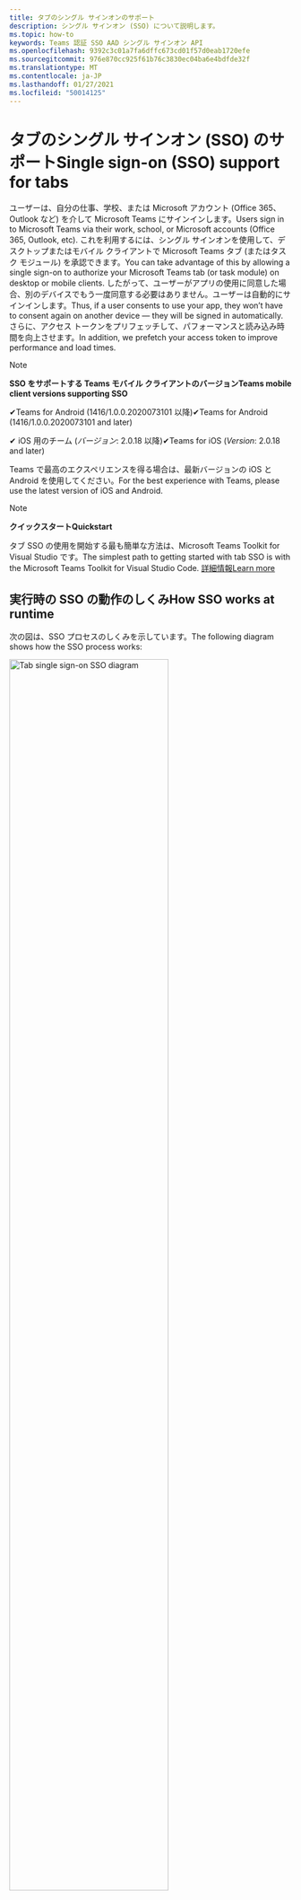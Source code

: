```yaml
---
title: タブのシングル サインオンのサポート
description: シングル サインオン (SSO) について説明します。
ms.topic: how-to
keywords: Teams 認証 SSO AAD シングル サインオン API
ms.openlocfilehash: 9392c3c01a7fa6dffc673cd01f57d0eab1720efe
ms.sourcegitcommit: 976e870cc925f61b76c3830ec04ba6e4bdfde32f
ms.translationtype: MT
ms.contentlocale: ja-JP
ms.lasthandoff: 01/27/2021
ms.locfileid: "50014125"
---
```

# <a name="single-sign-on-sso-support-for-tabs"></a><span data-ttu-id="dcd8a-104">タブのシングル サインオン (SSO) のサポート</span><span class="sxs-lookup"><span data-stu-id="dcd8a-104">Single sign-on (SSO) support for tabs</span></span>

<span data-ttu-id="dcd8a-105">ユーザーは、自分の仕事、学校、または Microsoft アカウント (Office 365、Outlook など) を介して Microsoft Teams にサインインします。</span><span class="sxs-lookup"><span data-stu-id="dcd8a-105">Users sign in to Microsoft Teams via their work, school, or Microsoft accounts (Office 365, Outlook, etc).</span></span> <span data-ttu-id="dcd8a-106">これを利用するには、シングル サインオンを使用して、デスクトップまたはモバイル クライアントで Microsoft Teams タブ (またはタスク モジュール) を承認できます。</span><span class="sxs-lookup"><span data-stu-id="dcd8a-106">You can take advantage of this by allowing a single sign-on to authorize your Microsoft Teams tab (or task module) on desktop or mobile clients.</span></span> <span data-ttu-id="dcd8a-107">したがって、ユーザーがアプリの使用に同意した場合、別のデバイスでもう一度同意する必要はありません。ユーザーは自動的にサインインします。</span><span class="sxs-lookup"><span data-stu-id="dcd8a-107">Thus, if a user consents to use your app, they won’t have to consent again on another device — they will be signed in automatically.</span></span> <span data-ttu-id="dcd8a-108">さらに、アクセス トークンをプリフェッチして、パフォーマンスと読み込み時間を向上させます。</span><span class="sxs-lookup"><span data-stu-id="dcd8a-108">In addition, we prefetch your access token to improve performance and load times.</span></span>

>[!NOTE]
> <span data-ttu-id="dcd8a-109">**SSO をサポートする Teams モバイル クライアントのバージョン**</span><span class="sxs-lookup"><span data-stu-id="dcd8a-109">**Teams mobile client versions supporting SSO**</span></span>  
>
> <span data-ttu-id="dcd8a-110">✔Teams for Android (1416/1.0.0.2020073101 以降)</span><span class="sxs-lookup"><span data-stu-id="dcd8a-110">✔Teams for Android (1416/1.0.0.2020073101 and later)</span></span>
>
> <span data-ttu-id="dcd8a-111">✔ iOS 用のチーム (_バージョン_: 2.0.18 以降)</span><span class="sxs-lookup"><span data-stu-id="dcd8a-111">✔Teams for iOS (_Version_: 2.0.18 and later)</span></span>  
>
> <span data-ttu-id="dcd8a-112">Teams で最高のエクスペリエンスを得る場合は、最新バージョンの iOS と Android を使用してください。</span><span class="sxs-lookup"><span data-stu-id="dcd8a-112">For the best experience with Teams, please use the latest version of iOS and Android.</span></span>

>[!NOTE]
> <span data-ttu-id="dcd8a-113">**クイックスタート**</span><span class="sxs-lookup"><span data-stu-id="dcd8a-113">**Quickstart**</span></span>  
>
> <span data-ttu-id="dcd8a-114">タブ SSO の使用を開始する最も簡単な方法は、Microsoft Teams Toolkit for Visual Studio です。</span><span class="sxs-lookup"><span data-stu-id="dcd8a-114">The simplest path to getting started with tab SSO is with the Microsoft Teams Toolkit for Visual Studio Code.</span></span> [<span data-ttu-id="dcd8a-115">詳細情報</span><span class="sxs-lookup"><span data-stu-id="dcd8a-115">Learn more</span></span>](../../../toolkit/visual-studio-code-tab-sso.md)


## <a name="how-sso-works-at-runtime"></a><span data-ttu-id="dcd8a-116">実行時の SSO の動作のしくみ</span><span class="sxs-lookup"><span data-stu-id="dcd8a-116">How SSO works at runtime</span></span>

<span data-ttu-id="dcd8a-117">次の図は、SSO プロセスのしくみを示しています。</span><span class="sxs-lookup"><span data-stu-id="dcd8a-117">The following diagram shows how the SSO process works:</span></span>

<!-- markdownlint-disable MD033 -->
<img src="~/assets/images/tabs/tabs-sso-diagram.png" alt="Tab single sign-on SSO diagram" width="75%"/>

1. <span data-ttu-id="dcd8a-118">タブでは、JavaScript 呼び出しが実行されます `getAuthToken()` 。</span><span class="sxs-lookup"><span data-stu-id="dcd8a-118">In the tab, a JavaScript call is made to `getAuthToken()`.</span></span> <span data-ttu-id="dcd8a-119">これにより、タブ アプリケーションの認証トークンを取得する必要があります。</span><span class="sxs-lookup"><span data-stu-id="dcd8a-119">This tells Teams to obtain an authentication token for the tab application.</span></span>
2. <span data-ttu-id="dcd8a-120">現在のユーザーが初めてタブ アプリケーションを使用する場合は、同意を求める要求プロンプト (同意が必要な場合) またはステップ アップ認証 (2 要素認証など) の処理を求めるプロンプトが表示されます。</span><span class="sxs-lookup"><span data-stu-id="dcd8a-120">If this is the first time the current user has used your tab application, there will be a request prompt to consent (if consent is required) or to handle step-up authentication (such as two-factor authentication).</span></span>
3. <span data-ttu-id="dcd8a-121">Teams は、現在のユーザーの Azure AD エンドポイントにタブ アプリケーション トークンを要求します。</span><span class="sxs-lookup"><span data-stu-id="dcd8a-121">Teams requests the tab application token from the Azure AD endpoint for the current user.</span></span>
4. <span data-ttu-id="dcd8a-122">Azure AD Teams アプリケーションにタブ アプリケーション トークンを送信します。</span><span class="sxs-lookup"><span data-stu-id="dcd8a-122">Azure AD sends the tab application token to the Teams application.</span></span>
5. <span data-ttu-id="dcd8a-123">Teams は、呼び出しによって返される結果オブジェクトの一部としてタブにタブ アプリケーション トークンを送信 `getAuthToken()` します。</span><span class="sxs-lookup"><span data-stu-id="dcd8a-123">Teams sends the tab application token to the tab as part of the result object returned by the `getAuthToken()` call.</span></span>
6. <span data-ttu-id="dcd8a-124">トークンは、JavaScript を使用してタブ アプリケーションで解析され、ユーザーの電子メール アドレスなどの必要な情報を抽出します。</span><span class="sxs-lookup"><span data-stu-id="dcd8a-124">The token will be parsed in the tab application, via JavaScript, to extract the needed information, such as the user's email address.</span></span>

> [!NOTE]
> <span data-ttu-id="dcd8a-125">The is only valid for consenting to a `getAuthToken()` limited set of user-level APIs — email, profile, offline_access and OpenId — and not for further Microsoft Graph scopes such as or `User.Read` `Mail.Read` .</span><span class="sxs-lookup"><span data-stu-id="dcd8a-125">The `getAuthToken()` is only valid for consenting to a limited set of user-level APIs — email, profile, offline_access and OpenId — and not for further Microsoft Graph scopes such as `User.Read` or `Mail.Read`.</span></span> <span data-ttu-id="dcd8a-126">追加の Graph スコープが必要な場合に推奨される回避策については、このドキュメントの最後にあるセクション [を参照してください](#apps-that-require-additional-microsoft-graph-scopes)。</span><span class="sxs-lookup"><span data-stu-id="dcd8a-126">See our section at the end of this document for suggested workarounds if you require [additional Graph scopes](#apps-that-require-additional-microsoft-graph-scopes).</span></span>

<span data-ttu-id="dcd8a-127">SSO API は、Web コンテンツを埋 [め込むタスク モジュール](../../../task-modules-and-cards/what-are-task-modules.md) でも機能します。</span><span class="sxs-lookup"><span data-stu-id="dcd8a-127">The SSO API will also work in [Task Modules](../../../task-modules-and-cards/what-are-task-modules.md) that embed web content.</span></span>

## <a name="develop-an-sso-microsoft-teams-tab"></a><span data-ttu-id="dcd8a-128">SSO Microsoft Teams タブを開発する</span><span class="sxs-lookup"><span data-stu-id="dcd8a-128">Develop an SSO Microsoft Teams tab</span></span>

<span data-ttu-id="dcd8a-129">このセクションでは、SSO を使用する Teams タブの作成に関連するタスクについて説明します。</span><span class="sxs-lookup"><span data-stu-id="dcd8a-129">This section describes the tasks involved in creating a Teams tab that uses SSO.</span></span> <span data-ttu-id="dcd8a-130">ここでは、これらのタスクについて、言語とフレームワークに依存しないタスクについて説明します。</span><span class="sxs-lookup"><span data-stu-id="dcd8a-130">These tasks are described here are language- and framework-agnostic.</span></span>

### <a name="1-create-your-azure-active-directory-azure-ad-application"></a><span data-ttu-id="dcd8a-131">1. Azure Active Directory (Azure AD) アプリケーションを作成する</span><span class="sxs-lookup"><span data-stu-id="dcd8a-131">1. Create your Azure Active Directory (Azure AD) application</span></span>

#### <a name="registering-your-application-in-theazure-ad-portal-overview"></a><span data-ttu-id="dcd8a-132">Azure AD[ポータルでのアプリケーションの登録の](https://azure.microsoft.com/features/azure-portal/) 概要:</span><span class="sxs-lookup"><span data-stu-id="dcd8a-132">Registering your application in the[Azure AD portal](https://azure.microsoft.com/features/azure-portal/) overview:</span></span>

1. <span data-ttu-id="dcd8a-133">Azure AD [アプリケーション ID を取得します](/azure/active-directory/develop/howto-create-service-principal-portal#get-values-for-signing-in)。</span><span class="sxs-lookup"><span data-stu-id="dcd8a-133">Get your [Azure AD Application ID](/azure/active-directory/develop/howto-create-service-principal-portal#get-values-for-signing-in).</span></span>
2. <span data-ttu-id="dcd8a-134">アプリケーションが Azure AD エンドポイントと、必要に応じて Microsoft Graph に必要なアクセス許可を指定します。</span><span class="sxs-lookup"><span data-stu-id="dcd8a-134">Specify the permissions that your application needs for the Azure AD endpoint and, optionally, Microsoft Graph.</span></span>
3. <span data-ttu-id="dcd8a-135">Teams[のデスクトップ、Web、](/azure/active-directory/develop/howto-create-service-principal-portal#configure-access-policies-on-resources)モバイル アプリケーションのアクセス許可を付与します。</span><span class="sxs-lookup"><span data-stu-id="dcd8a-135">[Grant permissions](/azure/active-directory/develop/howto-create-service-principal-portal#configure-access-policies-on-resources) for Teams desktop, web, and mobile applications.</span></span>
4. <span data-ttu-id="dcd8a-136">[範囲の追加] ボタンを選択して Teams を事前承認し、開くパネルで、スコープ `access_as_user` 名として **入力します**。</span><span class="sxs-lookup"><span data-stu-id="dcd8a-136">Pre-authorize Teams by selecting the **Add a scope** button and in the panel that opens, enter `access_as_user` as the **Scope name**.</span></span>

> [!NOTE]
> <span data-ttu-id="dcd8a-137">次の重要な制限に注意する必要があります。</span><span class="sxs-lookup"><span data-stu-id="dcd8a-137">There are some important restrictions you should be aware of:</span></span>
>
> * <span data-ttu-id="dcd8a-138">ユーザー レベルの Microsoft Graph API のアクセス許可 (メール、プロファイル、offline_access、OpenId など) のみをサポートしています。</span><span class="sxs-lookup"><span data-stu-id="dcd8a-138">We only support user-level Microsoft Graph API permissions, i.e., email, profile, offline_access, OpenId.</span></span> <span data-ttu-id="dcd8a-139">他の Microsoft Graph スコープ (またはなど) にアクセスする必要がある場合は、このドキュメントの最後にある推奨 `User.Read` `Mail.Read` される回避策を参照してください。 [](#apps-that-require-additional-microsoft-graph-scopes)</span><span class="sxs-lookup"><span data-stu-id="dcd8a-139">If you need access to other Microsoft Graph scopes (such as `User.Read` or `Mail.Read`), see our [recommended workaround](#apps-that-require-additional-microsoft-graph-scopes) at the end of this documentation.</span></span>
> * <span data-ttu-id="dcd8a-140">アプリケーションのドメイン名は、Azure AD アプリケーションに登録したドメイン名と同じ名前にすることが重要です。</span><span class="sxs-lookup"><span data-stu-id="dcd8a-140">It's important that your application's domain name is the same as the domain name you've registering for your Azure AD application.</span></span>
> * <span data-ttu-id="dcd8a-141">現在、アプリごとに複数のドメインはサポートされていません。</span><span class="sxs-lookup"><span data-stu-id="dcd8a-141">We don't currently support multiple domains per app.</span></span>
> * <span data-ttu-id="dcd8a-142">ドメインが一般的すぎるため、セキュリティ 上のリスクが考えられますが、ドメインを使用するアプリケーション `azurewebsites.net` はサポートされていません。</span><span class="sxs-lookup"><span data-stu-id="dcd8a-142">We don't support applications that use the `azurewebsites.net` domain because it is too common and may be a security risk.</span></span> <span data-ttu-id="dcd8a-143">ただし、この制限を積極的に削除する必要があります。</span><span class="sxs-lookup"><span data-stu-id="dcd8a-143">However, we're actively seeking to remove this restriction.</span></span>

#### <a name="registering-your-app-through-the-azure-active-directory-portal-in-depth"></a><span data-ttu-id="dcd8a-144">Azure Active Directory ポータルを使用してアプリを登録する詳細:</span><span class="sxs-lookup"><span data-stu-id="dcd8a-144">Registering your app through the Azure Active Directory portal in-depth:</span></span>

1. <span data-ttu-id="dcd8a-145">Azure Active Directory アプリ登録ポータルに [新しいアプリケーションを登録](https://go.microsoft.com/fwlink/?linkid=2083908) します。</span><span class="sxs-lookup"><span data-stu-id="dcd8a-145">Register a new application in the [Azure Active Directory – App Registrations](https://go.microsoft.com/fwlink/?linkid=2083908) portal.</span></span>
2. <span data-ttu-id="dcd8a-146">[ **新しい登録] を** 選択し、[アプリケーションの *登録] ページで* 次の値を設定します。</span><span class="sxs-lookup"><span data-stu-id="dcd8a-146">Select **New Registration** and on the *register an application page*, set following values:</span></span>
    * <span data-ttu-id="dcd8a-147">アプリ **名に** 名前を設定します。</span><span class="sxs-lookup"><span data-stu-id="dcd8a-147">Set **name** to your app name.</span></span>
    * <span data-ttu-id="dcd8a-148">サポートされている **アカウントの種類を選択** する (任意のアカウントの種類が機能します) ¹</span><span class="sxs-lookup"><span data-stu-id="dcd8a-148">Choose the **supported account types** (any account type will work) ¹</span></span>
    * <span data-ttu-id="dcd8a-149">**[リダイレクト URI]** を空のままにします。</span><span class="sxs-lookup"><span data-stu-id="dcd8a-149">Leave **Redirect URI** empty.</span></span>
    * <span data-ttu-id="dcd8a-150">**[登録]** を選択します。</span><span class="sxs-lookup"><span data-stu-id="dcd8a-150">Choose **Register**.</span></span>
3. <span data-ttu-id="dcd8a-151">[概要] ページで、アプリケーション **(クライアント) ID をコピーして保存します**。</span><span class="sxs-lookup"><span data-stu-id="dcd8a-151">On the overview page, copy and save the **Application (client) ID**.</span></span> <span data-ttu-id="dcd8a-152">後で Teams アプリケーション マニフェストを更新するときに必要になります。</span><span class="sxs-lookup"><span data-stu-id="dcd8a-152">You’ll need it later when updating your Teams application manifest.</span></span>
4. <span data-ttu-id="dcd8a-153">[**管理**] で [**API の公開**] を選択します。</span><span class="sxs-lookup"><span data-stu-id="dcd8a-153">Under **Manage**, select **Expose an API**.</span></span> 
5. <span data-ttu-id="dcd8a-154">**[Set]** リンクを選択して、アプリケーション ID URI を次の形式で生成します `api://{AppID}` 。</span><span class="sxs-lookup"><span data-stu-id="dcd8a-154">Select the **Set** link to generate the Application ID URI in the form of `api://{AppID}`.</span></span> <span data-ttu-id="dcd8a-155">二重スラッシュと GUID の間に完全修飾ドメイン名 (末尾にスラッシュ "/" が付加された名前) を挿入します。</span><span class="sxs-lookup"><span data-stu-id="dcd8a-155">Insert your fully qualified domain name (with a forward slash "/" appended to the end) between the double forward slashes and the GUID.</span></span> <span data-ttu-id="dcd8a-156">ID 全体は次の形式である `api://fully-qualified-domain-name.com/{AppID}` 必要があります。</span><span class="sxs-lookup"><span data-stu-id="dcd8a-156">The entire ID should have the form of: `api://fully-qualified-domain-name.com/{AppID}` ²</span></span>
    * <span data-ttu-id="dcd8a-157">例: `api://subdomain.example.com/00000000-0000-0000-0000-000000000000` .</span><span class="sxs-lookup"><span data-stu-id="dcd8a-157">ex: `api://subdomain.example.com/00000000-0000-0000-0000-000000000000`.</span></span>
    
    <span data-ttu-id="dcd8a-158">完全修飾ドメイン名は、アプリが提供される人間が読み取り可能なドメイン名です。</span><span class="sxs-lookup"><span data-stu-id="dcd8a-158">The fully qualified domain name is the human readable domain name from which your app is served.</span></span> <span data-ttu-id="dcd8a-159">ngrok などのトンネリング サービスを使用している場合は、ngrok サブドメインが変更されるたびにこの値を更新する必要があります。</span><span class="sxs-lookup"><span data-stu-id="dcd8a-159">If you are using a tunneling service such as ngrok, you will need to update     this value whenever your ngrok subdomain changes.</span></span> 
6. <span data-ttu-id="dcd8a-160">**[Scope の追加]** ボタンをクリックします。</span><span class="sxs-lookup"><span data-stu-id="dcd8a-160">Select the **Add a scope** button.</span></span> <span data-ttu-id="dcd8a-161">開いたパネルで、**[スコープ名]** として `access_as_user` を入力します。</span><span class="sxs-lookup"><span data-stu-id="dcd8a-161">In the panel that opens, enter `access_as_user` as the **Scope name**.</span></span>
7. <span data-ttu-id="dcd8a-162">同意 **できるユーザーを設定** する `Admins and users`</span><span class="sxs-lookup"><span data-stu-id="dcd8a-162">Set **Who can consent?** to `Admins and users`</span></span>
8. <span data-ttu-id="dcd8a-163">管理者とユーザーの同意のプロンプトを構成するためのフィールドに、範囲に適した値を入力 `access_as_user` します。</span><span class="sxs-lookup"><span data-stu-id="dcd8a-163">Fill in the fields for configuring the admin and user consent prompts with values that are appropriate for the `access_as_user` scope:</span></span>
    * <span data-ttu-id="dcd8a-164">**管理者の同意のタイトル:** Teams はユーザーのプロファイルにアクセスできます。</span><span class="sxs-lookup"><span data-stu-id="dcd8a-164">**Admin consent title:** Teams can access the user’s profile.</span></span>
    * <span data-ttu-id="dcd8a-165">**管理者の同意の説明**: Teams がアプリの Web API を現在のユーザーとして呼び出すのを許可します。</span><span class="sxs-lookup"><span data-stu-id="dcd8a-165">**Admin consent description**: Allows Teams to call the app’s web APIs as the current user.</span></span>
    * <span data-ttu-id="dcd8a-166">**ユーザーの同意のタイトル**: Teams はユーザー プロファイルにアクセスし、ユーザーに代わって要求を行うことができます。</span><span class="sxs-lookup"><span data-stu-id="dcd8a-166">**User consent title**: Teams can access the user profile and make requests on the user's behalf.</span></span>
    * <span data-ttu-id="dcd8a-167">**ユーザーの同意の説明:** Teams がユーザーと同じ権限でこのアプリの API を呼び出すのを有効にする。</span><span class="sxs-lookup"><span data-stu-id="dcd8a-167">**User consent description:** Enable Teams to call this app’s APIs with the same rights as the user.</span></span>
9. <span data-ttu-id="dcd8a-168">状態が **[有効]** に **設定されている**</span><span class="sxs-lookup"><span data-stu-id="dcd8a-168">Ensure that **State** is set to **Enabled**</span></span>
10. <span data-ttu-id="dcd8a-169">[範囲の **追加] ボタンを** 選択して保存する</span><span class="sxs-lookup"><span data-stu-id="dcd8a-169">Select the **Add scope** button to save</span></span> 
    * <span data-ttu-id="dcd8a-170">テキスト フィールドの下に **表示されるスコープ** 名のドメイン部分は、前の手順で設定したアプリケーション **ID** URI と自動的に一致し、末尾に追加 `/access_as_user` されます。</span><span class="sxs-lookup"><span data-stu-id="dcd8a-170">The domain part of the **Scope name** displayed just below the text field should automatically match the **Application ID** URI set in the previous step, with `/access_as_user` appended to the end:</span></span>
        * `api://subdomain.example.com/00000000-0000-0000-0000-000000000000/access_as_user`
11. <span data-ttu-id="dcd8a-171">[ **承認済みクライアント アプリケーション** ] セクションで、アプリの Web アプリケーションに対して承認するアプリケーションを特定します。</span><span class="sxs-lookup"><span data-stu-id="dcd8a-171">In the **Authorized client applications** section, identify the applications that you want to authorize for your app’s web application.</span></span> <span data-ttu-id="dcd8a-172">[クライアント *アプリケーションの追加] を選択します*。</span><span class="sxs-lookup"><span data-stu-id="dcd8a-172">Select *Add a client application*.</span></span> <span data-ttu-id="dcd8a-173">次の各クライアント ID を入力し、前の手順で作成した承認済みスコープを選択します。</span><span class="sxs-lookup"><span data-stu-id="dcd8a-173">Enter each of the following client IDs and select the authorized scope you created in the previous step:</span></span>
    * <span data-ttu-id="dcd8a-174">`1fec8e78-bce4-4aaf-ab1b-5451cc387264` (Teams モバイル/デスクトップ アプリケーション)</span><span class="sxs-lookup"><span data-stu-id="dcd8a-174">`1fec8e78-bce4-4aaf-ab1b-5451cc387264` (Teams mobile/desktop application)</span></span>
    * <span data-ttu-id="dcd8a-175">`5e3ce6c0-2b1f-4285-8d4b-75ee78787346` (Teams Web アプリケーション)</span><span class="sxs-lookup"><span data-stu-id="dcd8a-175">`5e3ce6c0-2b1f-4285-8d4b-75ee78787346` (Teams web application)</span></span>
12. <span data-ttu-id="dcd8a-176">API の **アクセス許可に移動します**。</span><span class="sxs-lookup"><span data-stu-id="dcd8a-176">Navigate to **API Permissions**.</span></span> <span data-ttu-id="dcd8a-177">[Microsoft Graph *委任されたアクセス* 許可のアクセス許可の追加] を選択し、Microsoft Graph API から次のアクセス  >    >  許可を追加します。</span><span class="sxs-lookup"><span data-stu-id="dcd8a-177">Select *Add a permission* > *Microsoft Graph* > *Delegated permissions*, then add the following permissions from Microsoft Graph API:</span></span>
    * <span data-ttu-id="dcd8a-178">User.Read (既定で有効)</span><span class="sxs-lookup"><span data-stu-id="dcd8a-178">User.Read (enabled by default)</span></span>
    * <span data-ttu-id="dcd8a-179">メール</span><span class="sxs-lookup"><span data-stu-id="dcd8a-179">email</span></span>
    * <span data-ttu-id="dcd8a-180">offline_access</span><span class="sxs-lookup"><span data-stu-id="dcd8a-180">offline_access</span></span>
    * <span data-ttu-id="dcd8a-181">OpenId</span><span class="sxs-lookup"><span data-stu-id="dcd8a-181">OpenId</span></span>
    * <span data-ttu-id="dcd8a-182">profile</span><span class="sxs-lookup"><span data-stu-id="dcd8a-182">profile</span></span>

13. <span data-ttu-id="dcd8a-183">[認証] に **移動する**</span><span class="sxs-lookup"><span data-stu-id="dcd8a-183">Navigate to **Authentication**</span></span>

    <span data-ttu-id="dcd8a-184">アプリに IT 管理者の同意が与えされていない場合、ユーザーは初めてアプリを使用する場合に同意する必要があります。</span><span class="sxs-lookup"><span data-stu-id="dcd8a-184">If an app hasn't been granted IT admin consent, users will have to provide consent the first time they use an app.</span></span>

    <span data-ttu-id="dcd8a-185">リダイレクト URI を設定します。</span><span class="sxs-lookup"><span data-stu-id="dcd8a-185">Set a redirect URI:</span></span>
    * <span data-ttu-id="dcd8a-186">[プラットフォーム **の追加] を選択します**。</span><span class="sxs-lookup"><span data-stu-id="dcd8a-186">Select **Add a platform**.</span></span>
    * <span data-ttu-id="dcd8a-187">Web を **選択します**。</span><span class="sxs-lookup"><span data-stu-id="dcd8a-187">Select **web**.</span></span>
    * <span data-ttu-id="dcd8a-188">アプリの **リダイレクト URI** を入力します。</span><span class="sxs-lookup"><span data-stu-id="dcd8a-188">Enter the **redirect URI** for your app.</span></span> <span data-ttu-id="dcd8a-189">これは、暗黙的な許可フローが成功するとユーザーがリダイレクトされるページです。</span><span class="sxs-lookup"><span data-stu-id="dcd8a-189">This will be the page where a successful implicit grant flow will redirect the user.</span></span> <span data-ttu-id="dcd8a-190">これは、手順 5 で入力した完全修飾ドメイン名と、認証応答を送信する API ルートと同じ名前です。</span><span class="sxs-lookup"><span data-stu-id="dcd8a-190">This will be same fully qualified domain name that you entered in step 5 followed by the API route where a authentication response should be sent.</span></span> <span data-ttu-id="dcd8a-191">Teams のサンプルを実行している場合は、次のようになります。 `https://subdomain.example.com/auth-end`</span><span class="sxs-lookup"><span data-stu-id="dcd8a-191">If you are following any of the Teams samples, this will be: `https://subdomain.example.com/auth-end`</span></span>

    <span data-ttu-id="dcd8a-192">次に、次のボックスをオンにして暗黙的な許可を有効にします。</span><span class="sxs-lookup"><span data-stu-id="dcd8a-192">Next, enable implicit grant by checking the following boxes:</span></span>  
    <span data-ttu-id="dcd8a-193">✔ ID トークン</span><span class="sxs-lookup"><span data-stu-id="dcd8a-193">✔ ID Token</span></span>  
    <span data-ttu-id="dcd8a-194">✔ アクセス トークン</span><span class="sxs-lookup"><span data-stu-id="dcd8a-194">✔ Access Token</span></span>  
    
<span data-ttu-id="dcd8a-195">おめでとうございます!</span><span class="sxs-lookup"><span data-stu-id="dcd8a-195">Congratulations!</span></span> <span data-ttu-id="dcd8a-196">タブ SSO アプリを続行するには、アプリ登録の前提条件が完了しています。</span><span class="sxs-lookup"><span data-stu-id="dcd8a-196">You have completed the app registration prerequisites to proceed with your tab SSO app.</span></span>     

> [!NOTE]
>
> * <span data-ttu-id="dcd8a-197">¹ Azure AD アプリが Teams で認証要求を行っているのと同じテナントに登録されている場合、ユーザーは同意を求められなく、アクセス トークンがすぐ付与されます。</span><span class="sxs-lookup"><span data-stu-id="dcd8a-197">¹ If your Azure AD app is registered in the _same_ tenant where you're making an authentication request in Teams, the user won't be asked to consent and will be granted an access token right away.</span></span> <span data-ttu-id="dcd8a-198">ユーザーがこれらのアクセス許可に同意する必要があるのは、Azure AD アプリが別のテナントに登録されている場合のみです。</span><span class="sxs-lookup"><span data-stu-id="dcd8a-198">Users only need to consent to these permissions if the Azure AD app is registered in a different tenant.</span></span>
> * <span data-ttu-id="dcd8a-199">ドメインが既に所有され、自分が所有者であることを示すエラーが表示された場合は、「クイック スタート [: Azure Active Directory](/azure/active-directory/fundamentals/add-custom-domain) にカスタム ドメイン名を追加してドメインを登録し、上記の手順 5. を繰り返します。</span><span class="sxs-lookup"><span data-stu-id="dcd8a-199">² If you get an error stating that the domain is already owned and you are the owner, follow the procedure at [Quickstart: Add a custom domain name to Azure Active Directory](/azure/active-directory/fundamentals/add-custom-domain) to register the domain, and then repeat step 5, above.</span></span> <span data-ttu-id="dcd8a-200">(このエラーは、Office 365 テナントで管理者の資格情報でサインインしていない場合にも発生します)。</span><span class="sxs-lookup"><span data-stu-id="dcd8a-200">(This error can also occur if you aren't signed in with Admin credentials in the Office 365 tenancy).</span></span>
> * <span data-ttu-id="dcd8a-201">返されたアクセス トークンで UPN (ユーザー プリンシパル名) を受信していない場合は、Azure AD[](https://docs.microsoft.com/azure/active-directory/develop/active-directory-optional-claims)でオプションのクレームとして追加できます。</span><span class="sxs-lookup"><span data-stu-id="dcd8a-201">If you are not receiving the UPN (User Principal Name) in the returned access token, you can add it as an [optional claim](https://docs.microsoft.com/azure/active-directory/develop/active-directory-optional-claims) in Azure AD.</span></span>

### <a name="2-update-your-microsoft-teams-application-manifest"></a><span data-ttu-id="dcd8a-202">2. Microsoft Teams アプリケーション マニフェストを更新する</span><span class="sxs-lookup"><span data-stu-id="dcd8a-202">2. Update your Microsoft Teams application manifest</span></span>

<span data-ttu-id="dcd8a-203">Microsoft Teams マニフェストに新しいプロパティを追加します。</span><span class="sxs-lookup"><span data-stu-id="dcd8a-203">Add new properties to your Microsoft Teams manifest:</span></span>

* <span data-ttu-id="dcd8a-204">**WebApplicationInfo** - 次の要素の親。</span><span class="sxs-lookup"><span data-stu-id="dcd8a-204">**WebApplicationInfo** - The parent of the following elements:</span></span>

> [!div class="checklist"]
> * <span data-ttu-id="dcd8a-205">**id** - アプリケーションのクライアント ID。</span><span class="sxs-lookup"><span data-stu-id="dcd8a-205">**id** - The client ID of the application.</span></span> <span data-ttu-id="dcd8a-206">これは、Azure AD にアプリケーションを登録する一環として取得したアプリケーション ID です。</span><span class="sxs-lookup"><span data-stu-id="dcd8a-206">This is the application ID that you obtained as part of registering the application with Azure AD.</span></span>
>* <span data-ttu-id="dcd8a-207">**resource** - アプリケーションのドメインとサブドメイン。</span><span class="sxs-lookup"><span data-stu-id="dcd8a-207">**resource** - The domain and subdomain of your application.</span></span> <span data-ttu-id="dcd8a-208">これは、上記の手順 6 で作成するときに登録した URI (プロトコルを含む `api://` ) `scope` と同じです。</span><span class="sxs-lookup"><span data-stu-id="dcd8a-208">This is the same URI (including the `api://` protocol) that you registered when creating your `scope` in step 6 above.</span></span> <span data-ttu-id="dcd8a-209">リソースにパスを `access_as_user` 含めてはならない。</span><span class="sxs-lookup"><span data-stu-id="dcd8a-209">You shouldn't include the `access_as_user` path in your resource.</span></span> <span data-ttu-id="dcd8a-210">この URI のドメイン部分は、Teams アプリケーション マニフェストの URL で使用される任意のサブドメインを含むドメインと一致する必要があります。</span><span class="sxs-lookup"><span data-stu-id="dcd8a-210">The domain part of this URI should match the domain, including any subdomains, used in the URLs of your Teams application manifest.</span></span>

```json
"webApplicationInfo": {
  "id": "00000000-0000-0000-0000-000000000000",
  "resource": "api://subdomain.example.com/00000000-0000-0000-0000-000000000000"
}
```

> [!NOTE]
>
>* <span data-ttu-id="dcd8a-211">AAD アプリのリソースは、通常、サイト URL のルートと appID (例: ) です `api://subdomain.example.com/00000000-0000-0000-0000-000000000000` 。</span><span class="sxs-lookup"><span data-stu-id="dcd8a-211">The resource for an AAD app will usually be the root of its site URL and the appID (e.g. `api://subdomain.example.com/00000000-0000-0000-0000-000000000000`).</span></span> <span data-ttu-id="dcd8a-212">また、この値を使用して、要求が同じドメインから送信されるのを確認します。</span><span class="sxs-lookup"><span data-stu-id="dcd8a-212">We also use this value to ensure your request is coming from the same domain.</span></span> <span data-ttu-id="dcd8a-213">したがって、タブのドメインがリソース `contentURL` プロパティと同じドメインを使用している必要があります。</span><span class="sxs-lookup"><span data-stu-id="dcd8a-213">Therefore, make sure that the `contentURL` for your tab uses the same domains as your resource property.</span></span>
>* <span data-ttu-id="dcd8a-214">フィールドを実装するには、マニフェスト バージョン 1.5 以上を使用する必要 `webApplicationInfo` があります。</span><span class="sxs-lookup"><span data-stu-id="dcd8a-214">You need to use manifest version 1.5 or higher to implement the `webApplicationInfo` field.</span></span>

### <a name="3-get-an-authentication-token-from-your-client-side-code"></a><span data-ttu-id="dcd8a-215">3. クライアント側コードから認証トークンを取得する</span><span class="sxs-lookup"><span data-stu-id="dcd8a-215">3. Get an authentication token from your client-side code</span></span>

<span data-ttu-id="dcd8a-216">認証 API は次のように表示されます。</span><span class="sxs-lookup"><span data-stu-id="dcd8a-216">Here's what the authentication API looks like:</span></span>

```javascript
var authTokenRequest = {
  successCallback: function(result) { console.log("Success: " + result); },
  failureCallback: function(error) { console.log("Failure: " + error); }
};
microsoftTeams.authentication.getAuthToken(authTokenRequest);
```

<span data-ttu-id="dcd8a-217">(ユーザー レベルのアクセス許可に対して) 呼び出しを行い、追加のユーザーの同意が必要な場合は、追加の同意を与えるダイアログがユーザーに `getAuthToken` 表示されます。</span><span class="sxs-lookup"><span data-stu-id="dcd8a-217">When you call `getAuthToken` - and additional user consent is required (for user-level permissions) - we will show a dialog to the user encouraging them to grant additional consent.</span></span> 

<span data-ttu-id="dcd8a-218">成功コールバックでアクセス トークンを受信したら、アクセス トークンをデコードして、そのトークンに関連付けられているクレームを表示できます。</span><span class="sxs-lookup"><span data-stu-id="dcd8a-218">Once you've received the access token in the success callback you can decode the access token to view the claims associated with that token.</span></span> <span data-ttu-id="dcd8a-219">(必要に応じて、アクセス トークンを手動でコピー/貼り付け[](https://jwt.io/)(コンテンツを調JWT.ioなど) できます。</span><span class="sxs-lookup"><span data-stu-id="dcd8a-219">(Optionally, you can manually copy/paste the access token into a tool such as [JWT.io](https://jwt.io/) to inspect its contents).</span></span> <span data-ttu-id="dcd8a-220">返されたアクセス トークンで UPN (ユーザー プリンシパル名) を受信していない場合は、Azure AD[](https://docs.microsoft.com/azure/active-directory/develop/active-directory-optional-claims)でオプションのクレームとして追加できます。</span><span class="sxs-lookup"><span data-stu-id="dcd8a-220">If you are not receiving the UPN (User Principal Name) in the returned access token, you can add it as an [optional claim](https://docs.microsoft.com/azure/active-directory/develop/active-directory-optional-claims) in Azure AD.</span></span>

<p>
    <img src="~/assets/images/tabs/tabs-sso-prompt.png" alt="Tab single sign-on SSO dialog prompt" width="75%"/>
</p>

## <a name="sample-code"></a><span data-ttu-id="dcd8a-221">サンプル コード</span><span class="sxs-lookup"><span data-stu-id="dcd8a-221">Sample code</span></span>

<span data-ttu-id="dcd8a-222">サンプル アプリケーションにアクセスする: [MSTeams PnP SSO サンプル](https://github.com/pnp/teams-dev-samples/tree/master/samples/tab-sso)</span><span class="sxs-lookup"><span data-stu-id="dcd8a-222">Visit our sample application: [MSTeams PnP SSO Sample](https://github.com/pnp/teams-dev-samples/tree/master/samples/tab-sso)</span></span>

<span data-ttu-id="dcd8a-223">README では、開発環境をセットアップする方法と、Azure AD でアプリケーションを構成する方法について説明します。</span><span class="sxs-lookup"><span data-stu-id="dcd8a-223">The README explains how to set up your development environment and how to configure your application in Azure AD.</span></span> <span data-ttu-id="dcd8a-224">また、コードベースを理解するのに役立つ、アプリの構造に関[](https://github.com/OfficeDev/msteams-tabs-sso-sample-nodejs#app-structure)するセクションで、サンプルがどのように構成されているのかについて詳しい情報も確認できます。</span><span class="sxs-lookup"><span data-stu-id="dcd8a-224">You can also find further information on how the sample is structured in the [app structure section](https://github.com/OfficeDev/msteams-tabs-sso-sample-nodejs#app-structure) to help familiarize yourself with the codebase.</span></span>

## <a name="known-limitations"></a><span data-ttu-id="dcd8a-225">既知の制限</span><span class="sxs-lookup"><span data-stu-id="dcd8a-225">Known Limitations</span></span>

### <a name="apps-that-require-additional-microsoft-graph-scopes"></a><span data-ttu-id="dcd8a-226">追加の Microsoft Graph スコープが必要なアプリ</span><span class="sxs-lookup"><span data-stu-id="dcd8a-226">Apps that require additional Microsoft Graph Scopes</span></span>

<span data-ttu-id="dcd8a-227">SSO の現在の実装では、他の API (User.Read や Mail.Read など) ではなく、ユーザー レベルのアクセス許可 (電子メール、プロファイル、offline_access、OpenId) に対する同意のみを付与しています。</span><span class="sxs-lookup"><span data-stu-id="dcd8a-227">Our current implementation for SSO only grants consent for user-level permissions — email, profile, offline_access, OpenId — not for other APIs (such as User.Read or Mail.Read).</span></span> <span data-ttu-id="dcd8a-228">アプリにさらに Microsoft Graph スコープが必要な場合は、いくつかの有効な回避策を次に示します。</span><span class="sxs-lookup"><span data-stu-id="dcd8a-228">If your app needs further Microsoft Graph scopes, here are some enabling workarounds:</span></span>

#### <a name="tenant-admin-consent"></a><span data-ttu-id="dcd8a-229">テナント管理者の同意</span><span class="sxs-lookup"><span data-stu-id="dcd8a-229">Tenant Admin Consent</span></span>

<span data-ttu-id="dcd8a-230">最も簡単な方法は、テナント管理者に組織の代わりに事前同意を得る方法です。</span><span class="sxs-lookup"><span data-stu-id="dcd8a-230">The simplest approach is to get a tenant admin to pre-consent on behalf of the organization.</span></span> <span data-ttu-id="dcd8a-231">つまり、ユーザーはこれらのスコープに同意する必要がならないので、Azure AD の代理フローを使用してトークン サーバー側を自由に交換 [できます](/azure/active-directory/develop/v1-oauth2-on-behalf-of-flow)。</span><span class="sxs-lookup"><span data-stu-id="dcd8a-231">This means users won’t have to consent to these scopes and you can then be free to exchange the token server side using Azure AD’s [on-behalf-of flow](/azure/active-directory/develop/v1-oauth2-on-behalf-of-flow).</span></span> <span data-ttu-id="dcd8a-232">この回避策は、内部の業務アプリケーションでは許容されますが、テナント管理者の承認に依存できないサードパーティの開発者には十分ではない可能性があります。</span><span class="sxs-lookup"><span data-stu-id="dcd8a-232">This workaround is acceptable for internal line-of-business applications but may not be enough for third-party developers who may not be able to rely on tenant admin approval.</span></span>

<span data-ttu-id="dcd8a-233">(テナント管理者として) 組織の代わりに同意する簡単な方法は、次にアクセスする方法です。</span><span class="sxs-lookup"><span data-stu-id="dcd8a-233">A simple way of consenting on behalf of an organization (as a tenant admin) is to visit:</span></span>

* `https://login.microsoftonline.com/common/adminconsent?client_id=<AAD_App_ID>`

#### <a name="asking-for-additional-consent-using-the-auth-api"></a><span data-ttu-id="dcd8a-234">Auth API を使用して追加の同意を求める</span><span class="sxs-lookup"><span data-stu-id="dcd8a-234">Asking for additional consent using the Auth API</span></span>

<span data-ttu-id="dcd8a-235">追加の Microsoft Graph スコープを取得するためのもう 1 つのアプローチは、既存の Web ベースの [Azure AD](~/tabs/how-to/authentication/auth-tab-aad.md#navigate-to-the-authorization-page-from-your-popup-page) 認証アプローチを使用して同意ダイアログを表示する方法です。この認証方法では、Azure AD 同意ダイアログが表示されます。</span><span class="sxs-lookup"><span data-stu-id="dcd8a-235">Another approach for getting additional Microsoft Graph scopes is to present a consent dialog using our existing [web-based Azure AD authentication approach](~/tabs/how-to/authentication/auth-tab-aad.md#navigate-to-the-authorization-page-from-your-popup-page) which involves popping up an Azure AD consent dialog.</span></span> <span data-ttu-id="dcd8a-236">いくつかの追加機能があります。</span><span class="sxs-lookup"><span data-stu-id="dcd8a-236">There are some notable additions:</span></span>

1. <span data-ttu-id="dcd8a-237">取得するトークンは、追加の Microsoft Graph API にアクセスするために `getAuthToken()` 、Azure AD [on-behalf-of](/azure/active-directory/develop/v2-oauth2-on-behalf-of-flow) フローを使用してサーバー側で交換する必要があります。</span><span class="sxs-lookup"><span data-stu-id="dcd8a-237">The token retrieved using `getAuthToken()` needs to be exchanged server-side using Azure AD [on-behalf-of flow](/azure/active-directory/develop/v2-oauth2-on-behalf-of-flow) to get access to those additional Microsoft Graph APIs.</span></span>
    * <span data-ttu-id="dcd8a-238">この交換には必ず v2 Microsoft Graph エンドポイントを使用してください。</span><span class="sxs-lookup"><span data-stu-id="dcd8a-238">Be sure to use the v2 Microsoft Graph endpoint for this exchange</span></span>
2. <span data-ttu-id="dcd8a-239">交換が失敗した場合、Azure AD無効な付与例外が返されます。</span><span class="sxs-lookup"><span data-stu-id="dcd8a-239">If the exchange fails, Azure AD will return an invalid grant exception.</span></span> <span data-ttu-id="dcd8a-240">通常、次の 2 つのエラー メッセージの 1 `invalid_grant` つがあります。 `interaction_required`</span><span class="sxs-lookup"><span data-stu-id="dcd8a-240">There are usually one of two error messages: `invalid_grant` or `interaction_required`</span></span>
3. <span data-ttu-id="dcd8a-241">交換が失敗した場合は、追加の同意を求める必要があります。</span><span class="sxs-lookup"><span data-stu-id="dcd8a-241">When the exchange fails, then you need to ask for additional consent.</span></span> <span data-ttu-id="dcd8a-242">ユーザーに追加の同意を求める UI を表示することをお勧めします。</span><span class="sxs-lookup"><span data-stu-id="dcd8a-242">We recommend showing some UI asking the user to grant additional consent.</span></span> <span data-ttu-id="dcd8a-243">この UI には、Azure 認証 API を使用して Azure AD同意ダイアログ [をトリガーするAD含める必要があります](~/concepts/authentication/auth-silent-aad.md)。</span><span class="sxs-lookup"><span data-stu-id="dcd8a-243">This UI should include a button that triggers an Azure AD consent dialog using our [Azure AD authentication API](~/concepts/authentication/auth-silent-aad.md).</span></span>
4. <span data-ttu-id="dcd8a-244">Azure AD から追加の同意を求める場合は、Azure AD へのクエリ文字列パラメーターに含める必要があります。それ以外の場合 `prompt=consent` 、Azure AD[](~/tabs/how-to/authentication/auth-silent-aad.md#get-the-user-context)は追加のスコープを求めしません。</span><span class="sxs-lookup"><span data-stu-id="dcd8a-244">When asking for additional consent from Azure AD, you need to include `prompt=consent` in your [query-string-parameter](~/tabs/how-to/authentication/auth-silent-aad.md#get-the-user-context) to Azure AD otherwise Azure AD will not ask for the additional scopes.</span></span>
    * <span data-ttu-id="dcd8a-245">代わりに： `?scope={scopes}`</span><span class="sxs-lookup"><span data-stu-id="dcd8a-245">Instead of: `?scope={scopes}`</span></span>
    * <span data-ttu-id="dcd8a-246">次のコマンドを使用します。 `?prompt=consent&scope={scopes}`</span><span class="sxs-lookup"><span data-stu-id="dcd8a-246">Use this: `?prompt=consent&scope={scopes}`</span></span>
    * <span data-ttu-id="dcd8a-247">ユーザーに確認を求めるすべてのスコープ `{scopes}` (Mail.Read、User.Read など) を含める必要があります。</span><span class="sxs-lookup"><span data-stu-id="dcd8a-247">Be sure that `{scopes}` includes all the scopes you are prompting the user for (ex: Mail.Read or User.Read).</span></span>
5. <span data-ttu-id="dcd8a-248">ユーザーが追加のアクセス許可を付与したら、代理フローを再試行して、これらの追加の API にアクセスします。</span><span class="sxs-lookup"><span data-stu-id="dcd8a-248">Once the user has granted additional permission, retry the on-behalf-of-flow to get access to these additional APIs.</span></span>

### <a name="non-azure-ad-authentication"></a><span data-ttu-id="dcd8a-249">Azure 以外のAD認証</span><span class="sxs-lookup"><span data-stu-id="dcd8a-249">Non-Azure AD Authentication</span></span>

<span data-ttu-id="dcd8a-250">上記の認証ソリューションは、Azure 認証をサポートするアプリとサービスADプロバイダーとしてのみ機能します。</span><span class="sxs-lookup"><span data-stu-id="dcd8a-250">The above-described authentication solution only works for apps and services that support Azure AD as an identity provider.</span></span> <span data-ttu-id="dcd8a-251">Azure ベース以外のサービスを使用してADするアプリは、ポップアップ ベースの Web 認証フローを引き続き [使用する必要があります](~/concepts/authentication.md)。</span><span class="sxs-lookup"><span data-stu-id="dcd8a-251">Apps that want to authenticate using non-Azure AD based services need to continue using the pop-up-based [web authentication flow](~/concepts/authentication.md).</span></span>
